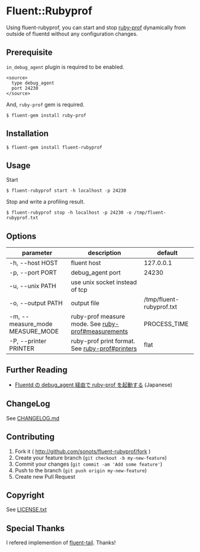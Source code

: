 # Fluent::Rubyprof

Using fluent-rubyprof, you can start and stop [ruby-prof](https://github.com/ruby-prof/ruby-prof) dynamically from outside of fluentd without any configuration changes.

## Prerequisite

`in_debug_agent` plugin is required to be enabled.

```
<source>
  type debug_agent
  port 24230
</source>
```

And, `ruby-prof` gem is required. 

```
$ fluent-gem install ruby-prof
```

## Installation

```
$ fluent-gem install fluent-rubyprof
```

## Usage

Start

```
$ fluent-rubyprof start -h localhost -p 24230
```

Stop and write a profiling result.

```
$ fluent-rubyprof stop -h localhost -p 24230 -o /tmp/fluent-rubyprof.txt
```

## Options

|parameter|description|default|
|---|---|---|
|-h, --host HOST|fluent host|127.0.0.1|
|-p, --port PORT|debug_agent port|24230|
|-u, --unix PATH|use unix socket instead of tcp||
|-o, --output PATH|output file|/tmp/fluent-rubyprof.txt|
|-m, --measure_mode MEASURE_MODE|ruby-prof measure mode. See [ruby-prof#measurements](https://github.com/ruby-prof/ruby-prof#measurements)|PROCESS_TIME|
|-P, --printer PRINTER|ruby-prof print format. See [ruby-prof#printers](https://github.com/ruby-prof/ruby-prof#printers)|flat|

## Further Reading

* [Fluentd の debug_agent 経由で ruby-prof を起動する](http://qiita.com/sonots/items/749280547176d82f3e2c) (Japanese)

## ChangeLog

See [CHANGELOG.md](./CHANGELOG.md)

## Contributing

1. Fork it ( http://github.com/sonots/fluent-rubyprof/fork )
2. Create your feature branch (`git checkout -b my-new-feature`)
3. Commit your changes (`git commit -am 'Add some feature'`)
4. Push to the branch (`git push origin my-new-feature`)
5. Create new Pull Request

## Copyright

See [LICENSE.txt](./LICENSE.txt)

## Special Thanks

I refered implemention of [fluent-tail](https://github.com/choplin/fluent-tail). Thanks!
